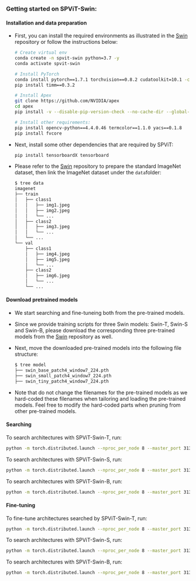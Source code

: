 ### Getting started on SPViT-Swin:

#### Installation and data preparation

- First, you can install the required environments as illustrated in the [Swin](https://github.com/microsoft/Swin-Transformer/blob/main/get_started.md) repository or follow the instructions below:

  ```bash
  # Create virtual env
  conda create -n spvit-swin python=3.7 -y
  conda activate spvit-swin
  
  # Install PyTorch
  conda install pytorch==1.7.1 torchvision==0.8.2 cudatoolkit=10.1 -c pytorch
  pip install timm==0.3.2
  
  # Install Apex
  git clone https://github.com/NVIDIA/apex
  cd apex
  pip install -v --disable-pip-version-check --no-cache-dir --global-option="--cpp_ext" --global-option="--cuda_ext" ./
  
  # Install other requirements:
  pip install opencv-python==4.4.0.46 termcolor==1.1.0 yacs==0.1.8
  pip install fvcore
  ```

- Next, install some other dependencies that are required by SPViT:

  ```bash
  pip install tensorboardX tensorboard
  ```

- Please refer to the [Swin](https://github.com/microsoft/Swin-Transformer/blob/main/get_started.md) repository to prepare the standard ImageNet dataset, then link the ImageNet dataset under the `data`folder:

  ```bash
  $ tree data
  imagenet
  ├── train
  │   ├── class1
  │   │   ├── img1.jpeg
  │   │   ├── img2.jpeg
  │   │   └── ...
  │   ├── class2
  │   │   ├── img3.jpeg
  │   │   └── ...
  │   └── ...
  └── val
      ├── class1
      │   ├── img4.jpeg
      │   ├── img5.jpeg
      │   └── ...
      ├── class2
      │   ├── img6.jpeg
      │   └── ...
      └── ...
  ```

#### Download pretrained models

- We start searching and fine-tuneing both from the pre-trained models.

- Since we provide training scripts for three Swin models: Swin-T, Swin-S and Swin-B, please download the corresponding three pre-trained models from the [Swin](https://github.com/microsoft/Swin-Transformer/blob/main/get_started.md) repository as well.

- Next, move the downloaded pre-trained models into the following file structure:

  ```bash
  $ tree model
  ├── swin_base_patch4_window7_224.pth
  ├── swin_small_patch4_window7_224.pth
  ├── swin_tiny_patch4_window7_224.pth
  ```

- Note that do not change the filenames for the pre-trained models as we hard-coded these filenames when tailoring and loading the pre-trained models. Feel free to modify the hard-coded parts when pruning from other pre-trained models.

#### Searching

To search architectures with SPViT-Swin-T, run:

```bash
python -m torch.distributed.launch --nproc_per_node 8 --master_port 3132 main_pruning.py --cfg configs/spvit_swin_tn_l01_t100_search.yaml --resume model/swin_tiny_patch4_window7_224.pth
```

To search architectures with SPViT-Swin-S, run:

```bash
python -m torch.distributed.launch --nproc_per_node 8 --master_port 3132 main_pruning.py --cfg configs/spvit_swin_sm_l04_t55_search.yaml --resume model/swin_small_patch4_window7_224.pth
```

To search architectures with SPViT-Swin-B, run:

```bash
python -m torch.distributed.launch --nproc_per_node 8 --master_port 3132 main_pruning.py --cfg configs/spvit_swin_bs_l01_t100_search.yaml --resume model/swin_base_patch4_window7_224.pth
```

#### Fine-tuning

To fine-tune architectures searched by SPViT-Swin-T, run:

```bash
python -m torch.distributed.launch --nproc_per_node 8 --master_port 3132 main_pruning.py --cfg configs/spvit_swin_tn_l01_t100_ft.yaml --resume model/swin_tiny_patch4_window7_224.pth
```

To search architectures with SPViT-Swin-S, run:

```bash
python -m torch.distributed.launch --nproc_per_node 8 --master_port 3132 main_pruning.py --cfg configs/spvit_swin_sm_l04_t55_ft.yaml --resume model/swin_small_patch4_window7_224.pth
```

To search architectures with SPViT-Swin-B, run:

```bash
python -m torch.distributed.launch --nproc_per_node 8 --master_port 3132 main_pruning.py --cfg configs/spvit_swin_bs_l01_t100_ft.yaml --resume model/swin_base_patch4_window7_224.pth
```

